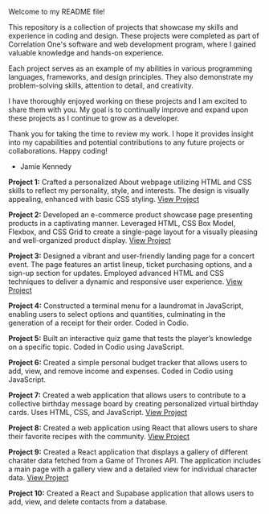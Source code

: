 Welcome to my README file! 

This repository is a collection of projects that showcase my skills and experience in coding and design. These projects were completed as part of Correlation One's software and web development program, where I gained valuable knowledge and hands-on experience. 

Each project serves as an example of my abilities in various programming languages, frameworks, and design principles. They also demonstrate my problem-solving skills, attention to detail, and creativity. 

I have thoroughly enjoyed working on these projects and I am excited to share them with you. My goal is to continually improve and expand upon these projects as I continue to grow as a developer. 

Thank you for taking the time to review my work. I hope it provides insight into my capabilities and potential contributions to any future projects or collaborations. Happy coding!

- Jamie Kennedy

**Project 1:**
Crafted a personalized About webpage utilizing HTML and CSS skills to reflect my personality, style, and interests. The design is visually appealing, enhanced with basic CSS styling.
[View Project](https://www.jamiefkennedy.com/project-1/)

**Project 2:**
Developed an e-commerce product showcase page presenting products in a captivating manner. Leveraged HTML, CSS Box Model, Flexbox, and CSS Grid to create a single-page layout for a visually pleasing and well-organized product display.
[View Project](https://www.jamiefkennedy.com/project-2/)

**Project 3:**
Designed a vibrant and user-friendly landing page for a concert event. The page features an artist lineup, ticket purchasing options, and a sign-up section for updates. Employed advanced HTML and CSS techniques to deliver a dynamic and responsive user experience.
[View Project](https://www.jamiefkennedy.com/project-3/)

**Project 4:**
Constructed a terminal menu for a laundromat in JavaScript, enabling users to select options and quantities, culminating in the generation of a receipt for their order. Coded in Codio.

**Project 5:**
Built an interactive quiz game that tests the player’s knowledge on a specific topic. Coded in Codio using JavaScript.

**Project 6:**
Created a simple personal budget tracker that allows users to add, view, and remove income and expenses. Coded in Codio using JavaScript.

**Project 7:**
Created a web application that allows users to contribute to a collective birthday message board by creating personalized virtual birthday cards. Uses HTML, CSS, and JavaScript.
[View Project](https://www.jamiefkennedy.com/project-7/)

**Project 8:**
Created a web application using React that allows users to share their favorite recipes with the community.
[View Project](https://www.jamiefkennedy.com/project-8/)

**Project 9:**
Created a React application that displays a gallery of different charater data fetched from a Game of Thrones API. The application includes a main page with a gallery view and a detailed view for individual character data.
[View Project](https://www.jamiefkennedy.com/project-9/)

**Project 10:**
Created a React and Supabase application that allows users to add, view, and delete contacts from a database.